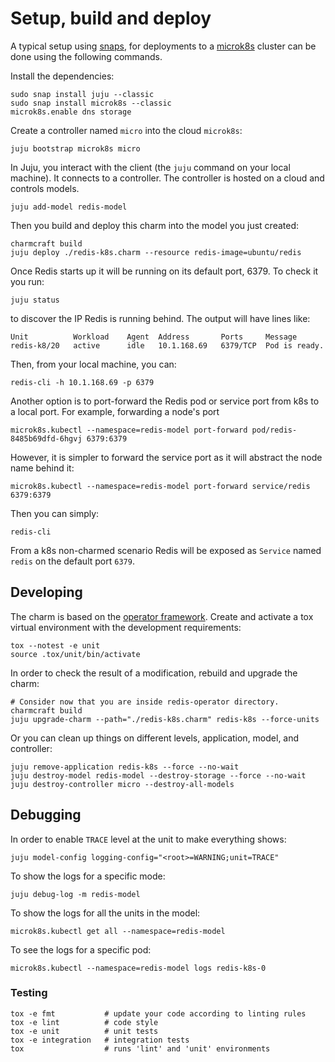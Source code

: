 # Setup, build and deploy

A typical setup using [snaps](https://snapcraft.io/), for deployments
to a [microk8s](https://microk8s.io/) cluster can be done using the
following commands.

Install the dependencies:

    sudo snap install juju --classic
    sudo snap install microk8s --classic
    microk8s.enable dns storage
    
Create a controller named `micro` into the cloud `microk8s`:
  
    juju bootstrap microk8s micro

In Juju, you interact with the client (the `juju` command on your local machine). 
It connects to a controller. The controller is hosted on a cloud and controls models.

    juju add-model redis-model

Then you build and deploy this charm into the model you just created:
    
    charmcraft build
    juju deploy ./redis-k8s.charm --resource redis-image=ubuntu/redis

Once Redis starts up it will be running on its default port, 6379. 
To check it you run:

    juju status

to discover the IP Redis is running behind. The output will have lines like:

    Unit          Workload    Agent  Address       Ports     Message
    redis-k8/20   active      idle   10.1.168.69   6379/TCP  Pod is ready.

Then, from your local machine, you can:

    redis-cli -h 10.1.168.69 -p 6379

Another option is to port-forward the Redis pod or service port from k8s to a local port.
For example, forwarding a node's port

    microk8s.kubectl --namespace=redis-model port-forward pod/redis-8485b69dfd-6hgvj 6379:6379

However, it is simpler to forward the service port as it will abstract the node name behind it:

    microk8s.kubectl --namespace=redis-model port-forward service/redis 6379:6379

Then you can simply:

    redis-cli

From a k8s non-charmed scenario Redis will be exposed as `Service` named `redis` on the default
port `6379`.

## Developing

The charm is based on the [operator framework](https://github.com/canonical/operator/). Create and activate 
a tox virtual environment with the development requirements:

    tox --notest -e unit
    source .tox/unit/bin/activate

In order to check the result of a modification, rebuild and upgrade the charm:

    # Consider now that you are inside redis-operator directory.
    charmcraft build
    juju upgrade-charm --path="./redis-k8s.charm" redis-k8s --force-units

Or you can clean up things on different levels, application, model, and controller:

    juju remove-application redis-k8s --force --no-wait
    juju destroy-model redis-model --destroy-storage --force --no-wait
    juju destroy-controller micro --destroy-all-models

## Debugging

In order to enable `TRACE` level at the unit to make everything shows:
    
    juju model-config logging-config="<root>=WARNING;unit=TRACE"

To show the logs for a specific mode:
    
    juju debug-log -m redis-model

To show the logs for all the units in the model:

    microk8s.kubectl get all --namespace=redis-model

To see the logs for a specific pod:
    
    microk8s.kubectl --namespace=redis-model logs redis-k8s-0

### Testing

```shell
tox -e fmt           # update your code according to linting rules
tox -e lint          # code style
tox -e unit          # unit tests
tox -e integration   # integration tests
tox                  # runs 'lint' and 'unit' environments
```